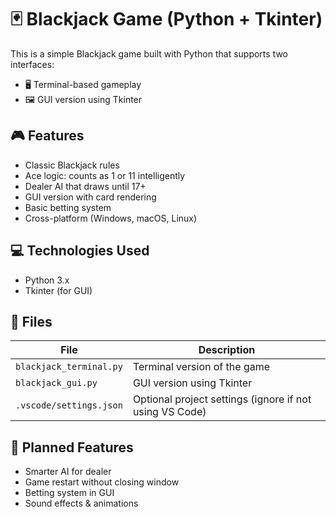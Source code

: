 # 🃏 Blackjack Game (Python + Tkinter)

This is a simple Blackjack game built with Python that supports two interfaces:

- 🖥 Terminal-based gameplay
- 🖼 GUI version using Tkinter

## 🎮 Features

- Classic Blackjack rules
- Ace logic: counts as 1 or 11 intelligently
- Dealer AI that draws until 17+
- GUI version with card rendering
- Basic betting system 
- Cross-platform (Windows, macOS, Linux)

## 💻 Technologies Used

- Python 3.x
- Tkinter (for GUI)

## 📂 Files

| File | Description |
|------|-------------|
| `blackjack_terminal.py` | Terminal version of the game |
| `blackjack_gui.py`      | GUI version using Tkinter |
| `.vscode/settings.json` | Optional project settings (ignore if not using VS Code) |

## 🧠 Planned Features

- Smarter AI for dealer
- Game restart without closing window
- Betting system in GUI
- Sound effects & animations
